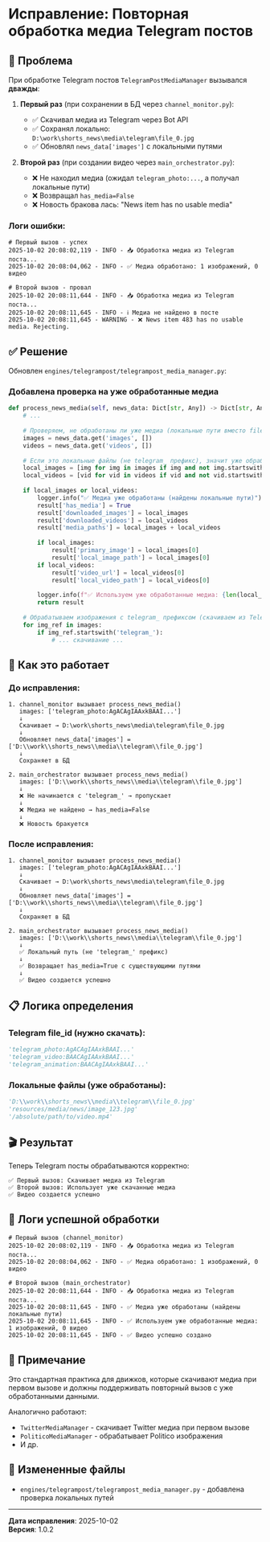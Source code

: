 # Исправление: Повторная обработка медиа Telegram постов

## 🐛 Проблема

При обработке Telegram постов `TelegramPostMediaManager` вызывался **дважды**:

1. **Первый раз** (при сохранении в БД через `channel_monitor.py`):
   - ✅ Скачивал медиа из Telegram через Bot API
   - ✅ Сохранял локально: `D:\work\shorts_news\media\telegram\file_0.jpg`
   - ✅ Обновлял `news_data['images']` с локальными путями

2. **Второй раз** (при создании видео через `main_orchestrator.py`):
   - ❌ Не находил медиа (ожидал `telegram_photo:...`, а получал локальные пути)
   - ❌ Возвращал `has_media=False`
   - ❌ Новость бракова лась: "News item has no usable media"

### Логи ошибки:

```
# Первый вызов - успех
2025-10-02 20:08:02,119 - INFO - 📥 Обработка медиа из Telegram поста...
2025-10-02 20:08:04,062 - INFO - ✅ Медиа обработано: 1 изображений, 0 видео

# Второй вызов - провал
2025-10-02 20:08:11,644 - INFO - 📥 Обработка медиа из Telegram поста...
2025-10-02 20:08:11,645 - INFO - ℹ️ Медиа не найдено в посте
2025-10-02 20:08:11,645 - WARNING - ❌ News item 483 has no usable media. Rejecting.
```

## ✅ Решение

Обновлен `engines/telegrampost/telegrampost_media_manager.py`:

### Добавлена проверка на уже обработанные медиа

```python
def process_news_media(self, news_data: Dict[str, Any]) -> Dict[str, Any]:
    # ...
    
    # Проверяем, не обработаны ли уже медиа (локальные пути вместо file_id)
    images = news_data.get('images', [])
    videos = news_data.get('videos', [])
    
    # Если это локальные файлы (не telegram_ префикс), значит уже обработаны
    local_images = [img for img in images if img and not img.startswith('telegram_')]
    local_videos = [vid for vid in videos if vid and not vid.startswith('telegram_')]
    
    if local_images or local_videos:
        logger.info("✅ Медиа уже обработаны (найдены локальные пути)")
        result['has_media'] = True
        result['downloaded_images'] = local_images
        result['downloaded_videos'] = local_videos
        result['media_paths'] = local_images + local_videos
        
        if local_images:
            result['primary_image'] = local_images[0]
            result['local_image_path'] = local_images[0]
        if local_videos:
            result['video_url'] = local_videos[0]
            result['local_video_path'] = local_videos[0]
        
        logger.info(f"✅ Используем уже обработанные медиа: {len(local_images)} изображений, {len(local_videos)} видео")
        return result
    
    # Обрабатываем изображения с telegram_ префиксом (скачиваем из Telegram)
    for img_ref in images:
        if img_ref.startswith('telegram_'):
            # ... скачивание ...
```

## 🎯 Как это работает

### До исправления:

```
1. channel_monitor вызывает process_news_media()
   images: ['telegram_photo:AgACAgIAAxkBAAI...']
   ↓
   Скачивает → D:\work\shorts_news\media\telegram\file_0.jpg
   ↓
   Обновляет news_data['images'] = ['D:\\work\\shorts_news\\media\\telegram\\file_0.jpg']
   ↓
   Сохраняет в БД

2. main_orchestrator вызывает process_news_media()
   images: ['D:\\work\\shorts_news\\media\\telegram\\file_0.jpg']
   ↓
   ❌ Не начинается с 'telegram_' → пропускает
   ↓
   ❌ Медиа не найдено → has_media=False
   ↓
   ❌ Новость бракуется
```

### После исправления:

```
1. channel_monitor вызывает process_news_media()
   images: ['telegram_photo:AgACAgIAAxkBAAI...']
   ↓
   Скачивает → D:\work\shorts_news\media\telegram\file_0.jpg
   ↓
   Обновляет news_data['images'] = ['D:\\work\\shorts_news\\media\\telegram\\file_0.jpg']
   ↓
   Сохраняет в БД

2. main_orchestrator вызывает process_news_media()
   images: ['D:\\work\\shorts_news\\media\\telegram\\file_0.jpg']
   ↓
   ✅ Локальный путь (не 'telegram_' префикс)
   ↓
   ✅ Возвращает has_media=True с существующими путями
   ↓
   ✅ Видео создается успешно
```

## 📋 Логика определения

### Telegram file_id (нужно скачать):
```python
'telegram_photo:AgACAgIAAxkBAAI...'
'telegram_video:BAACAgIAAxkBAAI...'
'telegram_animation:BAACAgIAAxkBAAI...'
```

### Локальные файлы (уже обработаны):
```python
'D:\\work\\shorts_news\\media\\telegram\\file_0.jpg'
'resources/media/news/image_123.jpg'
'/absolute/path/to/video.mp4'
```

## 🎬 Результат

Теперь Telegram посты обрабатываются корректно:

```
✅ Первый вызов: Скачивает медиа из Telegram
✅ Второй вызов: Использует уже скачанные медиа
✅ Видео создается успешно
```

## 🧪 Логи успешной обработки

```
# Первый вызов (channel_monitor)
2025-10-02 20:08:02,119 - INFO - 📥 Обработка медиа из Telegram поста...
2025-10-02 20:08:04,062 - INFO - ✅ Медиа обработано: 1 изображений, 0 видео

# Второй вызов (main_orchestrator)
2025-10-02 20:08:11,644 - INFO - 📥 Обработка медиа из Telegram поста...
2025-10-02 20:08:11,645 - INFO - ✅ Медиа уже обработаны (найдены локальные пути)
2025-10-02 20:08:11,645 - INFO - ✅ Используем уже обработанные медиа: 1 изображений, 0 видео
2025-10-02 20:08:11,645 - INFO - ✅ Видео успешно создано
```

## 📝 Примечание

Это стандартная практика для движков, которые скачивают медиа при первом вызове и должны поддерживать повторный вызов с уже обработанными данными.

Аналогично работают:
- `TwitterMediaManager` - скачивает Twitter медиа при первом вызове
- `PoliticoMediaManager` - обрабатывает Politico изображения
- И др.

## 📁 Измененные файлы

- `engines/telegrampost/telegrampost_media_manager.py` - добавлена проверка локальных путей

---

**Дата исправления**: 2025-10-02  
**Версия**: 1.0.2

